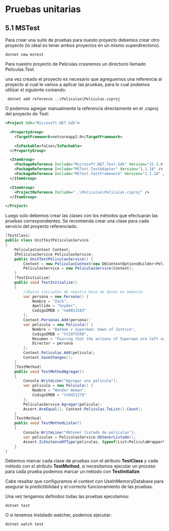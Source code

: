 # Pruebas unitarias

## 5.1 MSTest

Para crear una suite de pruebas para nuesto proyecto debemos crear otro proyecto \(lo ideal es tener ambos proyectos en un mismo superdirectorio\).

```
dotnet new mstest
```

Para nuestro proyecto de Peliculas crearemos un directorio llamado Peliculas.Test.

una vez creado el proyecto es necesario que agreguemos una referencia al proyecto al cual le vamos a aplicar las pruebas, para lo cual podemos utilizar el siguiente comando:

```
 dotnet add reference ..\Peliculas\Peliculas.csproj
```

O podemos agregar manualmente la referencia directamente en el .csproj del proyecto de Test:

```xml
<Project Sdk="Microsoft.NET.Sdk">

  <PropertyGroup>
    <TargetFramework>netcoreapp2.0</TargetFramework>

    <IsPackable>false</IsPackable>
  </PropertyGroup>

  <ItemGroup>
    <PackageReference Include="Microsoft.NET.Test.Sdk" Version="15.3.0-preview-20170628-02" />
    <PackageReference Include="MSTest.TestAdapter" Version="1.1.18" />
    <PackageReference Include="MSTest.TestFramework" Version="1.1.18" />
  </ItemGroup>

  <ItemGroup>
    <ProjectReference Include="..\Peliculas\Peliculas.csproj" />
  </ItemGroup>

</Project>
```

Luego solo debemos crear las clases con los métodos que efectuaran las pruebas correspondientes. Se recomienda crear una clase para cada servicio del proyecto referenciado.

```csharp
[TestClass]
public class UnitTestPeliculasService
{
    PeliculasContext Context;
    IPeliculasService PeliculasService;
    public UnitTestPeliculasService() {
        Context = new PeliculasContext(new DbContextOptionsBuilder<PeliculasContext>().UseInMemoryDatabase(databaseName: "Peliculas").Options);
        PeliculasService = new PeliculasService(Context);
    }
    [TestInitialize]
    public void TestInitialize()
    {
        //Datos iniciales de nuestra base de datos en memoria
        var persona = new Persona() {
            Nombre = "Zack",
            Apellido = "Snyder",
            CodigoIMDB = "nm0811583"
        };
        Context.Personas.Add(persona);
        var pelicula = new Pelicula() {
            Nombre = "Batman v Superman: Dawn of Justice",
            CodigoIMDB = "tt2975590",
            Resumen = "Fearing that the actions of Superman are left unchecked, Batman takes on the Man of Steel, while the world wrestles with what kind of a hero it really needs.",
            Director = persona
        };
        Context.Peliculas.Add(pelicula);
        Context.SaveChanges();
    }
    [TestMethod]
    public void TestMethodAgregar()
    {
        Console.WriteLine("Agregar una película");
        var pelicula = new Pelicula() {
            Nombre = "Wonder Woman",
            CodigoIMDB = "tt0451279"
        };
        PeliculasService.Agregar(pelicula);
        Assert.AreEqual(2, Context.Peliculas.ToList().Count);
    }
    [TestMethod]
    public void TestMethodListar()
    {
        Console.WriteLine("Obtener listado de películas");
        var peliculas = PeliculasService.ObtenerListado();
        Assert.IsInstanceOfType(peliculas, typeof(List<PeliculaWrapperView>));
    }
}
```

Debemos marcar cada clase de pruebas con el atributo **TestClass** y cada método con el atributo **TestMethod**, si necesitamos ejecutar un proceso para cada prueba podemos marcar un método con **TestInitialize**.

Cabe resaltar que configuramos el context con UseInMemoryDatabase para asegurar la predictibilidad y el correcto funcionamiento de las pruebas.

Una vez tengamos definidos todas las pruebas ejecutamos:

```
dotnet test
```

O si tenemos instalado watcher, podemos ejecutar:

```
dotnet watch test
```



